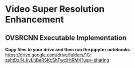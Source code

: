 # Video Super Resolution Enhancement
## OVSRCNN Executable Implementation
**Copy files to your drive and then run the jupyter notebooks** <br>
https://drive.google.com/drive/folders/1G-zehtDzlN_kvLhBeRSKcShFwclHtRM4?usp=sharing
